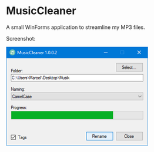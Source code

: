 # MusicCleaner
A small WinForms application to streamline my MP3 files.

Screenshot:

![alt text](https://github.com/MBODM/MusicCleaner/blob/master/SCREENSHOT.png)
